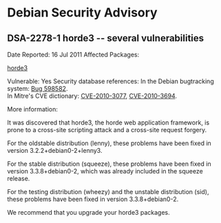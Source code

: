 
Debian Security Advisory
========================


DSA-2278-1 horde3 -- several vulnerabilities
--------------------------------------------



Date Reported:
16 Jul 2011
Affected Packages:

[horde3](https://packages.debian.org/src:horde3)

Vulnerable:
Yes
Security database references:
In the Debian bugtracking system: [Bug 598582](https://bugs.debian.org/cgi-bin/bugreport.cgi?bug=598582).  
In Mitre's CVE dictionary: [CVE-2010-3077](https://security-tracker.debian.org/tracker/CVE-2010-3077), [CVE-2010-3694](https://security-tracker.debian.org/tracker/CVE-2010-3694).  

More information:

It was discovered that horde3, the horde web application framework, is
prone to a cross-site scripting attack and a cross-site request forgery.


For the oldstable distribution (lenny), these problems have been fixed
in version 3.2.2+debian0-2+lenny3.


For the stable distribution (squeeze), these problems have been fixed in
version 3.3.8+debian0-2, which was already included in the squeeze
release.


For the testing distribution (wheezy) and the unstable distribution
(sid), these problems have been fixed in version 3.3.8+debian0-2.


We recommend that you upgrade your horde3 packages.





